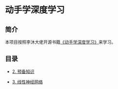 # 动手学深度学习

## 简介

本项目按照李沐大佬开源书籍[《动手学深度学习》](https://zh.d2l.ai/chapter_preliminaries/index.html)来学习。

## 目录

* [2. 预备知识](./Part2)

* [3. 线性神经网络](./Part3)